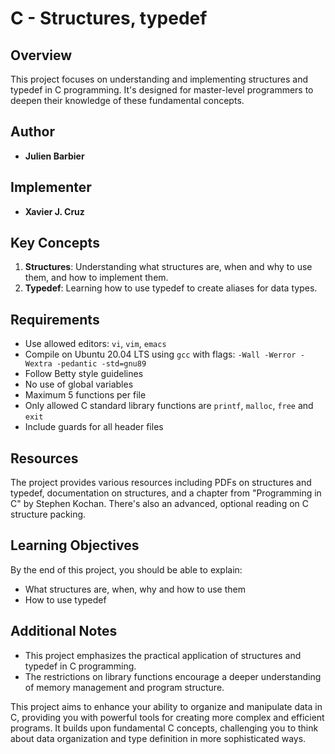 # C - Structures, typedef

## Overview
This project focuses on understanding and implementing structures and typedef in C programming. It's designed for master-level programmers to deepen their knowledge of these fundamental concepts.

## Author
- **Julien Barbier**

## Implementer
- **Xavier J. Cruz**

## Key Concepts
1. **Structures**: Understanding what structures are, when and why to use them, and how to implement them.
2. **Typedef**: Learning how to use typedef to create aliases for data types.

## Requirements
- Use allowed editors: `vi`, `vim`, `emacs`
- Compile on Ubuntu 20.04 LTS using `gcc` with flags: `-Wall -Werror -Wextra -pedantic -std=gnu89`
- Follow Betty style guidelines
- No use of global variables
- Maximum 5 functions per file
- Only allowed C standard library functions are `printf`, `malloc`, `free` and `exit`
- Include guards for all header files

## Resources
The project provides various resources including PDFs on structures and typedef, documentation on structures, and a chapter from "Programming in C" by Stephen Kochan. There's also an advanced, optional reading on C structure packing.

## Learning Objectives
By the end of this project, you should be able to explain:
- What structures are, when, why and how to use them
- How to use typedef

## Additional Notes
- This project emphasizes the practical application of structures and typedef in C programming.
- The restrictions on library functions encourage a deeper understanding of memory management and program structure.

This project aims to enhance your ability to organize and manipulate data in C, providing you with powerful tools for creating more complex and efficient programs. It builds upon fundamental C concepts, challenging you to think about data organization and type definition in more sophisticated ways.
